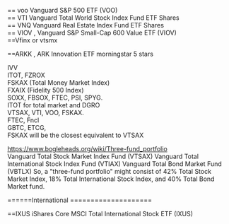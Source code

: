 




== voo  Vanguard S&P 500 ETF (VOO)   
== VTI  Vanguard Total World Stock Index Fund ETF Shares   
== VNQ Vanguard Real Estate Index Fund ETF Shares   
== VIOV  , Vanguard S&P Small-Cap 600 Value ETF (VIOV)   
==Vfinx or vtsmx  



  

==ARKK , ARK Innovation ETF    morningstar 5 stars





IVV   
ITOT, FZROX   
FSKAX (Total Money Market Index)   
FXAIX (Fidelity 500 Index)   
 SOXX, FBSOX, FTEC, PSI, SPYG.   
  ITOT for total market and DGRO     
VTSAX, VTI, VOO, FSKAX.   
FTEC,  Fncl    
GBTC, ETCG,  
FSKAX will be the closest equivalent to VTSAX     

https://www.bogleheads.org/wiki/Three-fund_portfolio       
Vanguard Total Stock Market Index Fund (VTSAX)
Vanguard Total International Stock Index Fund (VTIAX)
Vanguard Total Bond Market Fund (VBTLX)
So, a "three-fund portfolio" might consist of 42% Total Stock Market Index, 18% Total International Stock Index, and 40% Total Bond Market fund.




======International ====================    



==IXUS  iShares Core MSCI Total International Stock ETF (IXUS)     





